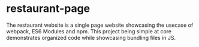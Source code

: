 # restaurant-page
The restaurant website is a single page website showcasing the usecase of webpack, ES6 Modules and npm. This project being simple at core demonstrates organized code while showcasing bundling files in JS.
